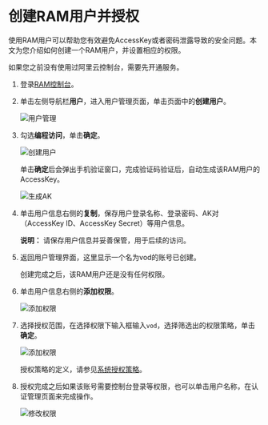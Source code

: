 # 创建RAM用户并授权

使用RAM用户可以帮助您有效避免AccessKey或者密码泄露导致的安全问题。本文为您介绍如何创建一个RAM用户，并设置相应的权限。

如果您之前没有使用过阿里云控制台，需要先开通服务。

1.  登录[RAM控制台](https://ram.console.aliyun.com/overview)。

2.  单击左侧导航栏**用户**，进入用户管理页面，单击页面中的**创建用户**。

    ![用户管理](https://static-aliyun-doc.oss-accelerate.aliyuncs.com/assets/img/zh-CN/3355793061/p177869.png)

3.  勾选**编程访问**，单击**确定**。

    ![创建用户](https://static-aliyun-doc.oss-accelerate.aliyuncs.com/assets/img/zh-CN/0112204061/p177870.png)

    单击**确定**后会弹出手机验证窗口，完成验证码验证后，自动生成该RAM用户的AccessKey。

    ![生成AK](https://static-aliyun-doc.oss-accelerate.aliyuncs.com/assets/img/zh-CN/1112204061/p177876.png)

4.  单击用户信息右侧的**复制**，保存用户登录名称、登录密码、AK对（AccessKey ID、AccessKey Secret）等用户信息。

    **说明：** 请保存用户信息并妥善保管，用于后续的访问。

5.  返回用户管理界面，这里显示一个名为vod的账号已创建。

    创建完成之后，该RAM用户还是没有任何权限。

6.  单击用户信息右侧的**添加权限**。

    ![添加权限](https://static-aliyun-doc.oss-accelerate.aliyuncs.com/assets/img/zh-CN/1112204061/p177877.png)

7.  选择授权范围，在选择权限下输入框输入`vod`，选择筛选出的权限策略，单击**确定**。

    ![添加权限](https://static-aliyun-doc.oss-accelerate.aliyuncs.com/assets/img/zh-CN/1112204061/p177879.png)

    授权策略的定义，请参见[系统授权策略](/intl.zh-CN/开发指南/账号和授权/概述.md)。

8.  授权完成之后如果该账号需要控制台登录等权限，也可以单击用户名称，在认证管理页面来完成操作。

    ![修改权限](https://static-aliyun-doc.oss-accelerate.aliyuncs.com/assets/img/zh-CN/6758634061/p177889.png)



